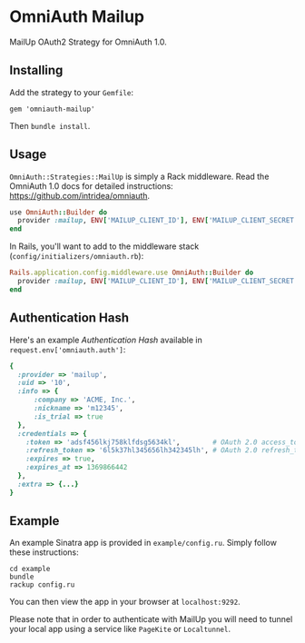 # OmniAuth Mailup

MailUp OAuth2 Strategy for OmniAuth 1.0.

## Installing

Add the strategy to your `Gemfile`:

    gem 'omniauth-mailup'

Then `bundle install`.

## Usage

`OmniAuth::Strategies::MailUp` is simply a Rack middleware. Read the OmniAuth 1.0 docs for detailed instructions: https://github.com/intridea/omniauth.

```ruby
use OmniAuth::Builder do
  provider :mailup, ENV['MAILUP_CLIENT_ID'], ENV['MAILUP_CLIENT_SECRET']
end
```

In Rails, you'll want to add to the middleware stack (`config/initializers/omniauth.rb`):

```ruby
Rails.application.config.middleware.use OmniAuth::Builder do
  provider :mailup, ENV['MAILUP_CLIENT_ID'], ENV['MAILUP_CLIENT_SECRET']
end
```

## Authentication Hash

Here's an example _Authentication Hash_ available in `request.env['omniauth.auth']`:

```ruby
{
  :provider => 'mailup',
  :uid => '10',
  :info => {
	  :company => 'ACME, Inc.',
	  :nickname => 'm12345',
	  :is_trial => true
  },
  :credentials => {
    :token => 'adsf456lkj758klfdsg5634kl',        # OAuth 2.0 access_token.
    :refresh_token => '6l5k37hl345656lh342345lh', # OAuth 2.0 refresh_token.
    :expires => true,
    :expires_at => 1369866442
  },
  :extra => {...}
}
```

## Example

An example Sinatra app is provided in `example/config.ru`. Simply follow these instructions:

```
cd example
bundle
rackup config.ru
```

You can then view the app in your browser at `localhost:9292`.

Please note that in order to authenticate with MailUp you will need to tunnel your local app using a service like `PageKite` or `Localtunnel`.